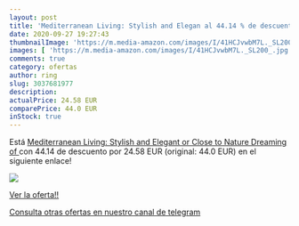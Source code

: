 ```yaml
---
layout: post
title: 'Mediterranean Living: Stylish and Elegan al 44.14 % de descuento'
date: 2020-09-27 19:27:43
thumbnailImage: 'https://m.media-amazon.com/images/I/41HCJvwbM7L._SL200_.jpg'
images: [ 'https://m.media-amazon.com/images/I/41HCJvwbM7L._SL200_.jpg' ]
comments: true
category: ofertas
author: ring
slug: 3037681977
description:
actualPrice: 24.58 EUR
comparePrice: 44.0 EUR
inStock: true
---
```


Está [Mediterranean Living: Stylish and Elegant or Close to Nature  Dreaming of ](https://www.amazon.com/dp/3037681977/?tag=redken08-20) con 44.14 de descuento por 24.58 EUR (original: 44.0 EUR) en el siguiente enlace!

[![](https://m.media-amazon.com/images/I/41HCJvwbM7L._SL200_.jpg)](https://www.amazon.com/dp/3037681977/?tag=redken08-20)

[Ver la oferta!!](https://www.amazon.com/dp/3037681977/?tag=redken08-20)

[Consulta otras ofertas en nuestro canal de telegram](https://t.me/s/ofertas25)
